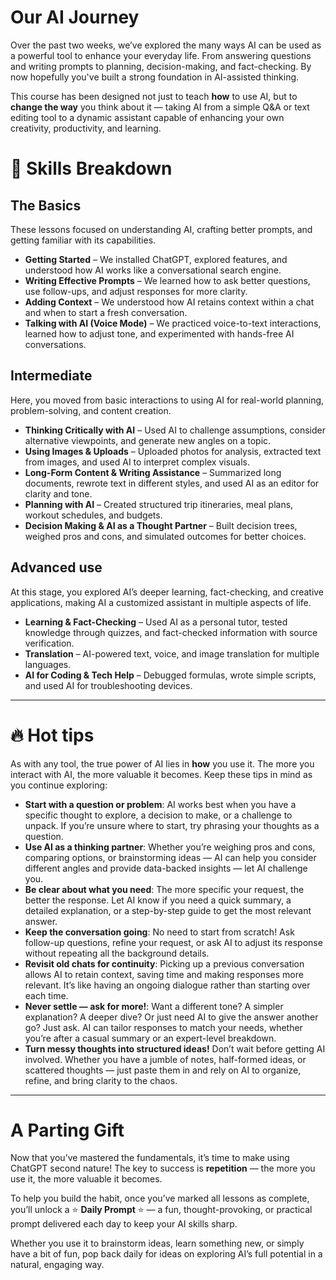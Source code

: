 # Our AI Journey
Over the past two weeks, we’ve explored the many ways AI can be used as a powerful tool to enhance your everyday life. From answering questions and writing prompts to planning, decision-making, and fact-checking. By now hopefully you've built a strong foundation in AI-assisted thinking.

This course has been designed not just to teach **how** to use AI, but to **change the way** you think about it — taking AI from a simple Q&A or text editing tool to a dynamic assistant capable of enhancing your own creativity, productivity, and learning.

# 🚀 Skills Breakdown

## The Basics
These lessons focused on understanding AI, crafting better prompts, and getting familiar with its capabilities.

- **Getting Started** – We installed ChatGPT, explored features, and understood how AI works like a conversational search engine.
- **Writing Effective Prompts** – We learned how to ask better questions, use follow-ups, and adjust responses for more clarity.
- **Adding Context** – We understood how AI retains context within a chat and when to start a fresh conversation.
- **Talking with AI (Voice Mode)** – We practiced voice-to-text interactions, learned how to adjust tone, and experimented with hands-free AI conversations.

## Intermediate
Here, you moved from basic interactions to using AI for real-world planning, problem-solving, and content creation.

- **Thinking Critically with AI** – Used AI to challenge assumptions, consider alternative viewpoints, and generate new angles on a topic.
- **Using Images & Uploads** – Uploaded photos for analysis, extracted text from images, and used AI to interpret complex visuals.
- **Long-Form Content & Writing Assistance** – Summarized long documents, rewrote text in different styles, and used AI as an editor for clarity and tone.
- **Planning with AI** – Created structured trip itineraries, meal plans, workout schedules, and budgets.
- **Decision Making & AI as a Thought Partner** – Built decision trees, weighed pros and cons, and simulated outcomes for better choices.

## Advanced use
At this stage, you explored AI’s deeper learning, fact-checking, and creative applications, making AI a customized assistant in multiple aspects of life.

- **Learning & Fact-Checking** – Used AI as a personal tutor, tested knowledge through quizzes, and fact-checked information with source verification.
- **Translation** – AI-powered text, voice, and image translation for multiple languages.
- **AI for Coding & Tech Help** – Debugged formulas, wrote simple scripts, and used AI for troubleshooting devices.

***

# 🔥 Hot tips
As with any tool, the true power of AI lies in **how** you use it. The more you interact with AI, the more valuable it becomes. Keep these tips in mind as you continue exploring:

- **Start with a question or problem**: AI works best when you have a specific thought to explore, a decision to make, or a challenge to unpack. If you’re unsure where to start, try phrasing your thoughts as a question.
- **Use AI as a thinking partner**: Whether you’re weighing pros and cons, comparing options, or brainstorming ideas — AI can help you consider different angles and provide data-backed insights — let AI challenge you.
- **Be clear about what you need**: The more specific your request, the better the response. Let AI know if you need a quick summary, a detailed explanation, or a step-by-step guide to get the most relevant answer.
- **Keep the conversation going**: No need to start from scratch! Ask follow-up questions, refine your request, or ask AI to adjust its response without repeating all the background details.
- **Revisit old chats for continuity**: Picking up a previous conversation allows AI to retain context, saving time and making responses more relevant. It’s like having an ongoing dialogue rather than starting over each time.
- **Never settle — ask for more!**: Want a different tone? A simpler explanation? A deeper dive? Or just need AI to give the answer another go? Just ask. AI can tailor responses to match your needs, whether you’re after a casual summary or an expert-level breakdown.
- **Turn messy thoughts into structured ideas!** Don’t wait before getting AI involved. Whether you have a jumble of notes, half-formed ideas, or scattered thoughts — just paste them in and rely on AI to organize, refine, and bring clarity to the chaos.

***

# A Parting Gift
Now that you’ve mastered the fundamentals, it’s time to make using ChatGPT second nature! The key to success is **repetition** — the more you use it, the more valuable it becomes.

To help you build the habit, once you’ve marked all lessons as complete, you’ll unlock a ⭐ **Daily Prompt** ⭐ — a fun, thought-provoking, or practical prompt delivered each day to keep your AI skills sharp.

Whether you use it to brainstorm ideas, learn something new, or simply have a bit of fun, pop back daily for ideas on exploring AI’s full potential in a natural, engaging way.

<picture>
  <source srcset="./assets/images/daily-prompt-dark.png" media="(prefers-color-scheme:dark)">
  <img class="lazyload" data-src="./assets/images/daily-prompt.png" />
</picture>

<!-- Read time: 4 mins -->